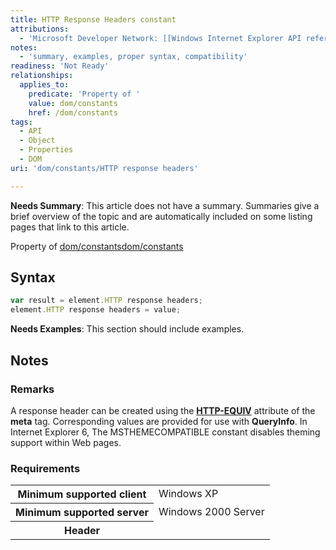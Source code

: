 ```yaml
---
title: HTTP Response Headers constant
attributions:
  - 'Microsoft Developer Network: [[Windows Internet Explorer API reference](http://msdn.microsoft.com/en-us/library/ie/hh828809%28v=vs.85%29.aspx) Article]'
notes:
  - 'summary, examples, proper syntax, compatibility'
readiness: 'Not Ready'
relationships:
  applies_to:
    predicate: 'Property of '
    value: dom/constants
    href: /dom/constants
tags:
  - API
  - Object
  - Properties
  - DOM
uri: 'dom/constants/HTTP response headers'

---
```

**Needs Summary**: This article does not have a summary. Summaries give a brief overview of the topic and are automatically included on some listing pages that link to this article.

Property of [dom/constants](/dom/constants)[dom/constants](/dom/constants)

## <span>Syntax</span>

``` js
var result = element.HTTP response headers;
element.HTTP response headers = value;
```

**Needs Examples**: This section should include examples.

## <span>Notes</span>

### <span>Remarks</span>

A response header can be created using the [**HTTP-EQUIV**](/html/attributes/httpEquiv) attribute of the **meta** tag. Corresponding values are provided for use with **QueryInfo**. In Internet Explorer 6, The MSTHEMECOMPATIBLE constant disables theming support within Web pages.

### <span>Requirements</span>

<table class="wikitable">
<tr>
<th>
Minimum supported client

</th>
<td>
Windows XP

</td>
</tr>
<tr>
<th>
Minimum supported server

</th>
<td>
Windows 2000 Server

</td>
</tr>
<tr>
<th>
Header

</th>
<td>
<dl>

<dt>
</dt>
</dl>
</td>
</tr>
</table>
